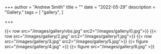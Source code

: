 +++
author = "Andrew Smith"
title = ""
date = "2022-05-29"
description = "Gallery."
tags = [
    "gallery",
]

+++

{{< row src="/images/gallery/vbs.jpg" src2="/images/gallery/0.jpg">}}
{{< row src="/images/gallery/2.jpg" src2="/images/gallery/1.jpg">}}
{{< row src="/images/gallery/3.jpg" src2="/images/gallery/5.jpg">}}
{{< figure src="/images/gallery/4.jpg" >}}
{{< figure src="/images/gallery/6.jpg" >}}

